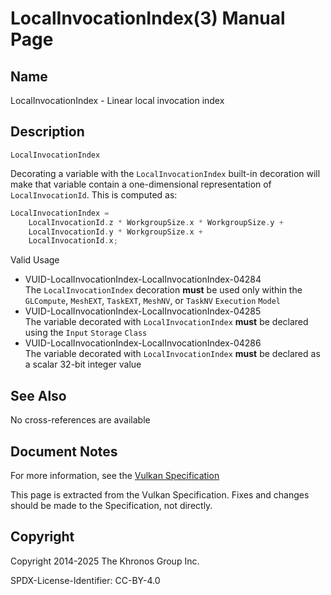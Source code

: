 # LocalInvocationIndex(3) Manual Page

## Name

LocalInvocationIndex - Linear local invocation index



## [](#_description)Description

`LocalInvocationIndex`

Decorating a variable with the `LocalInvocationIndex` built-in decoration will make that variable contain a one-dimensional representation of `LocalInvocationId`. This is computed as:

```c++
LocalInvocationIndex =
    LocalInvocationId.z * WorkgroupSize.x * WorkgroupSize.y +
    LocalInvocationId.y * WorkgroupSize.x +
    LocalInvocationId.x;
```

Valid Usage

- [](#VUID-LocalInvocationIndex-LocalInvocationIndex-04284)VUID-LocalInvocationIndex-LocalInvocationIndex-04284  
  The `LocalInvocationIndex` decoration **must** be used only within the `GLCompute`, `MeshEXT`, `TaskEXT`, `MeshNV`, or `TaskNV` `Execution` `Model`
- [](#VUID-LocalInvocationIndex-LocalInvocationIndex-04285)VUID-LocalInvocationIndex-LocalInvocationIndex-04285  
  The variable decorated with `LocalInvocationIndex` **must** be declared using the `Input` `Storage` `Class`
- [](#VUID-LocalInvocationIndex-LocalInvocationIndex-04286)VUID-LocalInvocationIndex-LocalInvocationIndex-04286  
  The variable decorated with `LocalInvocationIndex` **must** be declared as a scalar 32-bit integer value

## [](#_see_also)See Also

No cross-references are available

## [](#_document_notes)Document Notes

For more information, see the [Vulkan Specification](https://registry.khronos.org/vulkan/specs/latest/html/vkspec.html#LocalInvocationIndex)

This page is extracted from the Vulkan Specification. Fixes and changes should be made to the Specification, not directly.

## [](#_copyright)Copyright

Copyright 2014-2025 The Khronos Group Inc.

SPDX-License-Identifier: CC-BY-4.0
